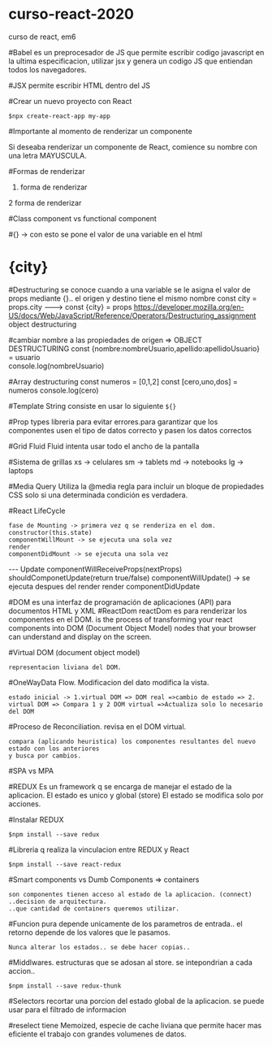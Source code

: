# curso-react-2020
curso de react, em6


#Babel
es un preprocesador de JS que permite escribir codigo javascript en la ultima especificacion, utilizar jsx
y genera un codigo JS que entiendan todos los navegadores.


#JSX
permite escribir HTML dentro del JS


#Crear un nuevo proyecto con React
```
$npx create-react-app my-app
```

#Importante al momento de renderizar un componente

Si deseaba renderizar un componente de React, comience su nombre con una letra MAYUSCULA.

#Formas de renderizar

1. forma de renderizar
<Location></Location>

2 forma de renderizar
<Index/>

#Class component vs functional component

#{} -> con esto se pone el valor de una variable en el html
<h1>{city}</h1>

#Destructuring se conoce cuando a una variable se le asigna el valor de props mediante {}.. el origen y destino tiene el mismo nombre
const city = props.city ---> const {city} = props
https://developer.mozilla.org/en-US/docs/Web/JavaScript/Reference/Operators/Destructuring_assignment
object destructuring

#cambiar nombre a las propiedades de origen => OBJECT DESTRUCTURING
const {nombre:nombreUsuario,apellido:apellidoUsuario} = usuario  
console.log(nombreUsuario)


#Array destructuring
const numeros = [0,1,2]
const [cero,uno,dos]  = numeros
console.log(cero)

#Template String
consiste en usar lo siguiente `${}`

#Prop types
libreria para evitar errores.para garantizar que los componentes usen el tipo de datos correcto y pasen los datos correctos


#Grid Fluid
Fluid intenta usar todo el ancho de la pantalla

#Sistema de grillas
xs -> celulares
sm -> tablets
md -> notebooks
lg -> laptops

#Media Query
Utiliza la @media regla para incluir un bloque de propiedades CSS solo si una determinada condición es verdadera.



#React LifeCycle
	
	fase de Mounting -> primera vez q se renderiza en el dom.
	constructor(this.state)
	componentWillMount -> se ejecuta una sola vez
	render
	componentDidMount -> se ejecuta una sola vez
	
	
	
--- Update
	componentWillReceiveProps(nextProps)
	shouldComponetUpdate(return true/false)
	componentWillUpdate()  -> se ejecuta despues del render
	render
	componentDidUpdate
	
#DOM
	es una interfaz de programación de aplicaciones (API) para documentos HTML y XML
#ReactDom
	reactDom es para renderizar los componentes en el DOM.
	 is the process of transforming your react components into DOM (Document Object Model) 
	 nodes that your browser can understand and display on the screen.
	
#Virtual DOM (document object model)
	
	representacion liviana del DOM.
	

#OneWayData Flow. Modificacion del dato modifica la vista.

	estado inicial -> 1.virtual DOM => DOM real =>cambio de estado => 2. virtual DOM => Compara 1 y 2 DOM virtual =>Actualiza solo lo necesario del DOM

#Proceso de Reconciliation. revisa en el DOM virtual.
	
	compara (aplicando heuristica) los componentes resultantes del nuevo estado con los anteriores
	y busca por cambios.



#SPA vs MPA
	
#REDUX 
	Es un framework q se encarga de manejar el estado de la aplicacion. El estado es unico y global (store)
	El estado se modifica solo por acciones.
	
#Instalar REDUX
```
$npm install --save redux

```

#Libreria q realiza la vinculacion entre REDUX y React
```
$npm install --save react-redux
```

#Smart components vs Dumb Components => containers

	son componentes tienen acceso al estado de la aplicacion. (connect)
	..decision de arquitectura.
	..que cantidad de containers queremos utilizar.



#Funcion pura
	depende unicamente de los parametros de entrada.. el retorno
	depende de los valores que le pasamos.
	
	Nunca alterar los estados.. se debe hacer copias..


#Middlwares.
	estructuras que se adosan al store. se intepondrian a cada accion..
```
$npm install --save redux-thunk
```

#Selectors
	recortar una porcion del estado global de la aplicacion. se puede usar para el filtrado de informacion
	
	
#reselect
	tiene Memoized, especie de cache liviana que permite hacer mas eficiente el trabajo con grandes volumenes de datos.


















